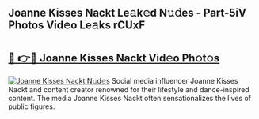 ## Joanne Kisses Nackt Le𝚊k𝚎d N𝚞𝚍es - Part-5iV Photos Vid𝚎o Le𝚊ks rCUxF

# <h2><a href="http://fbaikoh.evod.top/?m=Joanne+Kisses+Nackt">🔗 👉🔴 Joanne Kisses Nackt Vid𝚎o Ph𝚘t𝚘s</a></h2>

[![Joanne Kisses Nackt N𝚞d𝚎s](https://i.imgur.com/8V9OHl7.gif)](http://fbaikoh.evod.top/?m=Joanne+Kisses+Nackt)
Social media influencer Joanne Kisses Nackt and content creator renowned for their lifestyle and dance-inspired content. The media Joanne Kisses Nackt often sensationalizes the lives of public figures. 
